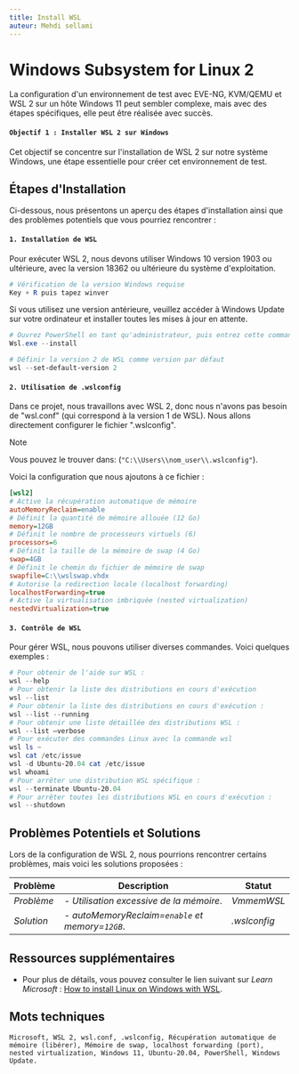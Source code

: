 ```yaml
---
title: Install WSL
auteur: Mehdi sellami
---
```


# Windows Subsystem for Linux 2

La configuration d'un environnement de test avec EVE-NG, KVM/QEMU et WSL 2 sur un hôte Windows 11 peut sembler complexe, mais avec des étapes spécifiques, elle peut être réalisée avec succès.

#### `Objectif 1 : Installer WSL 2 sur Windows`

Cet objectif se concentre sur l'installation de WSL 2 sur notre système Windows, une étape essentielle pour créer cet environnement de test.

## Étapes d'Installation

Ci-dessous, nous présentons un aperçu des étapes d'installation ainsi que des problèmes potentiels que vous pourriez rencontrer :

#### `1. Installation de WSL`

Pour exécuter WSL 2, nous devons utiliser Windows 10 version 1903 ou ultérieure, avec la version 18362 ou ultérieure du système d'exploitation. 

```powershell
# Vérification de la version Windows requise
Key + R puis tapez winver
```
Si vous utilisez une version antérieure, veuillez accéder à Windows Update sur votre ordinateur et installer toutes les mises à jour en attente.

```powershell
# Ouvrez PowerShell en tant qu'administrateur, puis entrez cette commande
Wsl.exe --install
```

```powershell
# Définir la version 2 de WSL comme version par défaut
wsl --set-default-version 2
```

#### `2. Utilisation de .wslconfig`

Dans ce projet, nous travaillons avec WSL 2, donc nous n'avons pas besoin de "wsl.conf" (qui correspond à la version 1 de WSL). Nous allons directement configurer le fichier ".wslconfig". 

> [!Note]
> Vous pouvez le trouver dans: (`"C:\\Users\\nom_user\\.wslconfig"`).

Voici la configuration que nous ajoutons à ce fichier :

```ini
[wsl2]
# Active la récupération automatique de mémoire
autoMemoryReclaim=enable
# Définit la quantité de mémoire allouée (12 Go)
memory=12GB
# Définit le nombre de processeurs virtuels (6)
processors=6
# Définit la taille de la mémoire de swap (4 Go)
swap=4GB
# Définit le chemin du fichier de mémoire de swap
swapfile=C:\\wslswap.vhdx
# Autorise la redirection locale (localhost forwarding)
localhostForwarding=true
# Active la virtualisation imbriquée (nested virtualization)
nestedVirtualization=true
```

#### `3. Contrôle de WSL`

Pour gérer WSL, nous pouvons utiliser diverses commandes. Voici quelques exemples :

```powershell
# Pour obtenir de l'aide sur WSL :
wsl --help
# Pour obtenir la liste des distributions en cours d'exécution
wsl --list
# Pour obtenir la liste des distributions en cours d'exécution :
wsl --list --running
# Pour obtenir une liste détaillée des distributions WSL : 
wsl --list –verbose
# Pour exécuter des commandes Linux avec la commande wsl
wsl ls ~
wsl cat /etc/issue
wsl -d Ubuntu-20.04 cat /etc/issue
wsl whoami
# Pour arrêter une distribution WSL spécifique : 
wsl --terminate Ubuntu-20.04
# Pour arrêter toutes les distributions WSL en cours d'exécution :
wsl --shutdown
```
## Problèmes Potentiels et Solutions

Lors de la configuration de WSL 2, nous pourrions rencontrer certains problèmes, mais voici les solutions proposées :

Problème | Description | Statut
-----    | ----            | ----
*Problème* | *- Utilisation excessive de la mémoire*. | *VmmemWSL*
*Solution* | *- autoMemoryReclaim=`enable` et memory=`12GB`*. | *.wslconfig*

## Ressources supplémentaires

- Pour plus de détails, vous pouvez consulter le lien suivant sur *Learn Microsoft* : [How to install Linux on Windows with WSL](https://learn.microsoft.com/en-us/windows/wsl/install#requirements).

## Mots techniques

`Microsoft, WSL 2, wsl.conf, .wslconfig, Récupération automatique de mémoire (libérer), Mémoire de swap, localhost forwarding (port), nested virtualization, Windows 11, Ubuntu-20.04, PowerShell, Windows Update.`